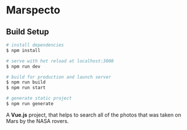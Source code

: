 # Marspecto

## Build Setup

```bash
# install dependencies
$ npm install

# serve with hot reload at localhost:3000
$ npm run dev

# build for production and launch server
$ npm run build
$ npm run start

# generate static project
$ npm run generate
```

A **Vue.js** project, that helps to search all of the photos that was taken on Mars by the NASA rovers.
